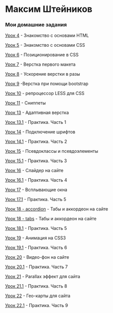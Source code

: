 
# Максим Штейников
### Мои домашние задания

[Урок 4](https://github.com/mshteynikov/mshteynikov.github.io/tree/master/lesson_4 "Знакомство с основами HTML") - Знакомство с основами HTML

[Урок 5](https://github.com/mshteynikov/mshteynikov.github.io/tree/master/lesson_5 "Знакомство с основами CSS") - Знакомство с основами CSS

[Урок 6](https://github.com/mshteynikov/mshteynikov.github.io/tree/master/lesson_6 "Позиционирование в CSS") - Позиционирование в CSS

[Урок 7](https://github.com/mshteynikov/mshteynikov.github.io/tree/master/lesson_7/project "Верстка первого макета") - Верстка первого макета

[Урок 8](https://github.com/mshteynikov/mshteynikov.github.io/tree/master/lesson_8/project/src "Ускорение верстки в разы") - Ускорение верстки в разы

[Урок 9](https://github.com/mshteynikov/mshteynikov.github.io/tree/master/lesson_9/project/src "Верстка при помощи bootstrap") -Верстка при помощи bootstrap

[Урок 10](https://github.com/mshteynikov/mshteynikov.github.io/tree/master/lesson_10 "Препроцессор LESS для CSS") - репроцессор LESS для CSS

[Урок 11](https://github.com/mshteynikov/mshteynikov.github.io/tree/master/lesson_11 "Сниппеты") - Сниппеты

[Урок 13](https://github.com/mshteynikov/mshteynikov.github.io/blob/master/lesson_13/project/src/index.html "Адаптивная верстка") - Адаптивная верстка

[Урок 13.1](https://github.com/mshteynikov/mshteynikov.github.io/tree/master/lesson_13.1/project/src "Практика. Часть 1") - Практика. Часть 1

[Урок 14](https://github.com/mshteynikov/mshteynikov.github.io/blob/master/lesson_14/index.html "Подключение шрифтов") - Подключение шрифтов

[Урок 14.1](https://github.com/mshteynikov/mshteynikov.github.io/tree/master/lesson_14.1/project/src "Практика. Часть 2") - Практика. Часть 2

[Урок 15](https://github.com/mshteynikov/mshteynikov.github.io/tree/master/lesson_15/project "Псевдоклассы и псевдоэлементы") - Псевдоклассы и псевдоэлементы

[Урок 15.1](https://github.com/mshteynikov/mshteynikov.github.io/tree/master/lesson_15.1/project/src "Практика. Часть 3") - Практика. Часть 3

[Урок 16](https://github.com/mshteynikov/mshteynikov.github.io/tree/master/lesson_16/project/src "Слайдер на сайте") - Слайдер на сайте

[Урок 16.1](https://github.com/mshteynikov/mshteynikov.github.io/tree/master/lesson_16.1/project/src "Практика. Часть 4") - Практика. Часть 4

[Урок 17](https://github.com/mshteynikov/mshteynikov.github.io/tree/master/lesson_17/project/src "Всплывающие окна") - Всплывающие окна

[Урок 17.1](https://github.com/mshteynikov/mshteynikov.github.io/tree/master/lesson_17.1/project/src "Практика. Часть 5") - Практика. Часть 5

[Урок 18 - accordion](https://mshteynikov.github.io/lesson_18/accordion/project/src/ "Табы и аккордеон на сайте") - Табы и аккордеон на сайте

[Урок 18 - tabs](https://mshteynikov.github.io/lesson_18/tabs/project/src/ "Табы и аккордеон на сайте") - Табы и аккордеон на сайте

[Урок 18.1](https://mshteynikov.github.io/lesson_18.1/project/src/ "Практика. Часть 5") - Практика. Часть 5

[Урок 19](https://mshteynikov.github.io/lesson_19/project/src/ "Анимация на CSS3") - Анимация на CSS3

[Урок 19.1](https://mshteynikov.github.io/lesson_19.1/project/src/ "Практика. Часть 6") - Практика. Часть 6

[Урок 20](https://mshteynikov.github.io/lesson_20/project/src/ "Видео-фон на сайте") - Видео-фон на сайте

[Урок 20.1](https://mshteynikov.github.io/lesson_20.1/project/src/ "Практика. Часть 7") - Практика. Часть 7

[Урок 21](https://mshteynikov.github.io/lesson_21/ "Parallax эффект для сайта") - Parallax эффект для сайта

[Урок 21.1](https:// "Практика. Часть 8") - Практика. Часть 8

[Урок 22](https:// "Гео-карты для сайта") - Гео-карты для сайта

[Урок 22.1](https:// "Практика. Часть 9") - Практика. Часть 9
